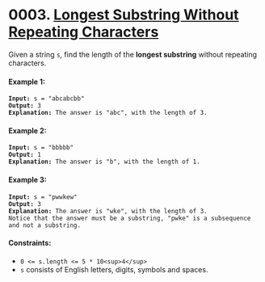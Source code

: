 # 0003. [Longest Substring Without Repeating Characters](https://leetcode.com/problems/longest-substring-without-repeating-characters/)

Given a string `s`, find the length of the **longest substring** without repeating characters.

#### Example 1:

<pre><code><strong>Input:</strong> s = "abcabcbb"
<strong>Output:</strong> 3
<strong>Explanation:</strong> The answer is "abc", with the length of 3.</code></pre>

#### Example 2:

<pre><code><strong>Input:</strong> s = "bbbbb"
<strong>Output:</strong> 1
<strong>Explanation:</strong> The answer is "b", with the length of 1.</code></pre>

#### Example 3:

<pre><code><strong>Input:</strong> s = "pwwkew"
<strong>Output:</strong> 3
<strong>Explanation:</strong> The answer is "wke", with the length of 3.
Notice that the answer must be a substring, "pwke" is a subsequence and not a substring.</code></pre>

#### Constraints:

- `0 <= s.length <= 5 * 10<sup>4</sup>`
- `s` consists of English letters, digits, symbols and spaces.
